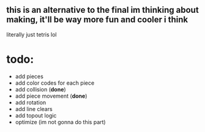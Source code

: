 ## this is an alternative to the final im thinking about making, it'll be way more fun and cooler i think

literally just tetris lol

# todo:

- add pieces 
- add color codes for each piece
- add collision (**done**)
- add piece movement (**done**)
- add rotation
- add line clears
- add topout logic
- optimize (im not gonna do this part)
